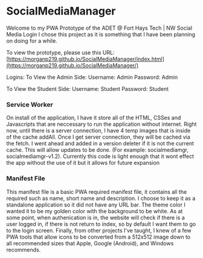 # SocialMediaManager
Welcome to my PWA Prototype of the ADET @ Fort Hays Tech | NW Social Media Login I chose this project as it is something that I have been planning on doing for a while. 

To view the prototype, please use this URL: [https://morganp219.github.io/SocialMediaManager/index.html](https://morganp219.github.io/SocialMediaManager/)

Logins:
To View the Admin Side:
Username: Admin
Password: Admin

To View the Student Side: 
Username: Student
Password: Student

### Service Worker
On install of the application, I have it store all of the HTML, CSSes and Javascripts that are neccessary to run the application without internet. Right now, until there is a server connection, I have 4 temp images that is inside of the cache addAll. Once I get server connection, they will be cached via the fetch. I went ahead and added in a version deleter if it is not the current cache. This will allow updates to be done. (For example: socialmediamgr, socialmediamgr-v1.2). Currently this code is light enough that it wont effect the app without the use of it but it allows for future expansion

### Manifest File
This manifest file is a basic PWA required manifest file, it contains all the required such as name, short name and description. I choose to keep it as a standalone application so it did not have any URL bar. The theme color I wanted it to be my golden color with the background to be white. As at some point, when authenication is in, the website will check if there is a user logged in, if there is not return to index, so by default I want them to go to the login screen. Finally, from other projects I've taught, I knew of a few PWA tools that allow icons to be converted from a 512x512 image down to all recommended sizes that Apple, Google (Android), and Windows recommends.
